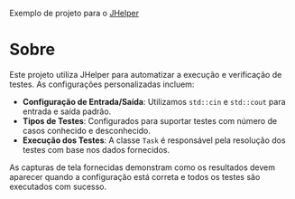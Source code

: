 Exemplo de projeto para o [JHelper](https://github.com/AlexeyDmitriev/jhelper/)

# Sobre
Este projeto utiliza JHelper para automatizar a execução e verificação de testes. As configurações personalizadas incluem:

* **Configuração de Entrada/Saída**: Utilizamos `std::cin` e `std::cout` para entrada e saída padrão.
* **Tipos de Testes**: Configurados para suportar testes com número de casos conhecido e desconhecido.
* **Execução dos Testes**: A classe `Task` é responsável pela resolução dos testes com base nos dados fornecidos.
  
As capturas de tela fornecidas demonstram como os resultados devem aparecer quando a configuração está correta e todos os testes são executados com sucesso.
